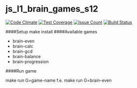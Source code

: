 # js_l1_brain_games_s12
[![Code Climate](https://codeclimate.com/github/AlexanderOzerov/js_l1_brain_games-s12/badges/gpa.svg)](https://codeclimate.com/github/AlexanderOzerov/js_l1_brain_games-s12) [![Test Coverage](https://codeclimate.com/github/AlexanderOzerov/js_l1_brain_games-s12/badges/coverage.svg)](https://codeclimate.com/github/AlexanderOzerov/js_l1_brain_games-s12/coverage) [![Issue Count](https://codeclimate.com/github/AlexanderOzerov/js_l1_brain_games-s12/badges/issue_count.svg)](https://codeclimate.com/github/AlexanderOzerov/js_l1_brain_games-s12) [![Build Status](https://travis-ci.org/alexanderozerov/js_l1_brain_games-s12.svg?branch=master)](https://travis-ci.org/alexanderozerov/js_l1_brain_games-s12)

####Setup
make install
####Available games
* brain-even
* brain-calc
* brain-gcd
* brain-balance
* brain-progression

####Run game

make run G=game-name
f.e. make run G=brain-even
